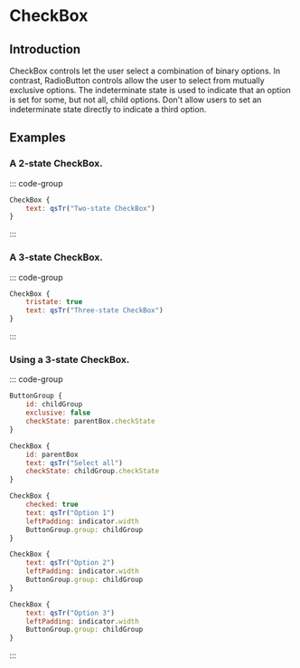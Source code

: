 # CheckBox

## Introduction

<mcurl name="CheckBox" url="https://learn.microsoft.com/en-us/windows/apps/design/controls/checkbox"></mcurl>

CheckBox controls let the user select a combination of binary options. In contrast, RadioButton controls allow the user to select from mutually exclusive options. The indeterminate state is used to indicate that an option is set for some, but not all, child options. Don't allow users to set an indeterminate state directly to indicate a third option.

## Examples

### A 2-state CheckBox.

::: code-group

```qml
CheckBox {
    text: qsTr("Two-state CheckBox")
}
```

:::

### A 3-state CheckBox.

::: code-group

```qml
CheckBox {
    tristate: true
    text: qsTr("Three-state CheckBox")
}
```

:::

### Using a 3-state CheckBox.

::: code-group

```qml
ButtonGroup {
    id: childGroup
    exclusive: false
    checkState: parentBox.checkState
}

CheckBox {
    id: parentBox
    text: qsTr("Select all")
    checkState: childGroup.checkState
}

CheckBox {
    checked: true
    text: qsTr("Option 1")
    leftPadding: indicator.width
    ButtonGroup.group: childGroup
}

CheckBox {
    text: qsTr("Option 2")
    leftPadding: indicator.width
    ButtonGroup.group: childGroup
}

CheckBox {
    text: qsTr("Option 3")
    leftPadding: indicator.width
    ButtonGroup.group: childGroup
}
```

:::